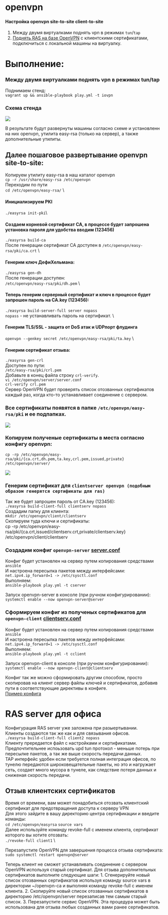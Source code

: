 # openvpn
#### Настройка openvpn site-to-site client-to-site

1. Между двумя виртуалками поднять vpn в режимах `tun`/`tap`
2. [Поднять RAS на базе OpenVPN](https://github.com/vedoff/openvpn/blob/main/README.md#ras-server-%D0%B4%D0%BB%D1%8F-%D0%BE%D1%84%D0%B8%D1%81%D0%B0) с клиентскими сертификатами, подключиться с локальной машины на виртуалку.

# Выполнение:
### Между двумя виртуалками поднять vpn в режимах tun/tap
Поднимаем стенд: \
`vagrant up && ansible-playbook play.yml -t iovpn`
### Схема стенда
![](https://github.com/vedoff/openvpn/blob/main/pict/Screenshot%20from%202022-03-29%2015-18-58.png)

В результате будут развернуты машины согласно схеме и установленн на них openvpn, утилита easy-rsa (только на сервер), а также дополнительные утилиты.

## Далее пошаговое развертывание openvpn site-to-site:
Копируем утилиту easy-rsa в наш каталог openvpn \
`cp -r /usr/share/easy-rsa /etc/openvpn` \
Переходим по пути \
`cd /etc/openvpn/easy-rsa/` \
#### Инициализируем PKI 
`./easyrsa init-pki`\
#### Создаем корневой сертификат CA, в процессе будет запрошена установка пароля для удобства вводим (123456)
`./easyrsa build-ca` \
После генерации сертификат CA доступен в `/etc/openvpn/easy-rsa/pki/ca.crt` \
#### Генерим ключ ДефиХельмана: 
`./easyrsa gen-dh` \
После генерации доступен: \
`/etc/openvpn/easy-rsa/pki/dh.pem` \
#### Теперь генерим серверный сертификат и ключ в процессе будет запрошен пароль на CA.key (123456): 
`./easyrsa build-server-full server nopass` \
`nopass` - не устанавливать пароль на сертификат. \
#### Генерим TLS/SSL - защита от DoS атак и UDPпорт флудинга 
`openvpn --genkey secret /etc/openvpn/easy-rsa/pki/ta.key` \
#### Генерим сертификат отзыва: 
`./easyrsa gen-crl` \
Доступен по пути: \
`/etc/easy-rsa/pki/crl.pem` \
Добавьте в конец файла строку `crl-verify`. \
`vi /etc/openvpn/server/server.conf` \
`crl-verify crl.pem` \
Сервер OpenVPN будет проверять список отозванных сертификатов каждый раз, когда кто-то устанавливает соединение с сервером. 
### Все сертификаты появятся в папкe `/etc/openvpn/easy-rsa/pki` и ее подпапках.
![](https://github.com/vedoff/openvpn/blob/main/pict/Screenshot%20from%202022-03-29%2017-53-24.png)
### Копируем полученые сертификаты в места согласно конфигу openvpn: 
`cp -rp /etc/openvpn/easy-rsa/pki/{ca.crt,dh.pem,ta.key,crl.pem,issued,private} /etc/openvpn/server/` 

![](https://github.com/vedoff/openvpn/blob/main/pict/Screenshot%20from%202022-03-29%2016-40-03.png)

### Генерим сертификат для `clientserver openvpn (подобным образом генерятся сертификаты для ras)` 
Так же будет запрошен пароль от CA.key (123456): \
`./easyrsa build-client-full clientserv nopass` \
Создадим папку для клиента: \
`mkdir /etc/openvpn/client/clientserv` \
Скопируем туда ключи и сертификаты: \
cp -rp /etc/openvpn/easy-rsa/pki/{ca.crt,issued/clientserv.crt,private/clientserv.key} /etc/openvpn/client/clientserv
### Создадим конфиг `openvpn-server` [server.conf](https://github.com/vedoff/openvpn/blob/main/roles/ovpn/templates/server.conf.j2) 
Конфиг будет установлен на сервер путем копирования средствами `ansible` \
И настроена пересылка пакетов между интерфейсами: \
`net.ipv4.ip_forward=1 -> /etc/sysctl.conf` \
Выполняем: \
`ansible-playbook play.yml -t cserver` 

Запуск openvpn-server в консоле (при ручном конфигурировании): \
`systemctl enable --now openvpn-server@server`
### Сформируем конфиг из полученых сертификатов для `openvpn-client` [clientserv.conf](https://github.com/vedoff/openvpn/blob/main/roles/ovpn/templates/clientserv.conf.j2)
Конфиг будет установлен на сервер путем копирования средствами `ansible` \
И настроена пересылка пакетов между интерфейсами: \
`net.ipv4.ip_forward=1 -> /etc/sysctl.conf` \
Выполняем: \
`ansible-playbook play.yml -t cclient` 

Запуск openvpn-client в консоле (при ручном конфигурировании): \
`systemctl enable --now openvpn-client@clientserv`

Конфиг так же можно сформировать другим способом, просто скопировав на клиент сервер файлы ключей и сертификатов, добавив пути в соответствующие директивы в конфиге. \
[Пример конфига](https://github.com/vedoff/openvpn/blob/main/roles/ovpn/files/clientserv.conf.example)

# RAS server для офиса
Конфигурация RAS server уже заложена при разыертывании. \
Клиенты создаются так же как и для связывания офисов. \
`./easyrsa build-client-full client2 nopass` \
Клиенту прередается файл с настройками и сертификатами. \
Предпочтительнее испоьзовать upd tun протокол - меньше потерь при пересылке пакетов, а так же выше скорость передачи данных. \
TAP интерфейс удобен если требуется полная интеграция офисов, по тунелю передаются широковещательные пакеты, но это и нагружает сеть, создает много мусора в тунеле, как следствие потеря данных и сниженая скорость передачи.
## Отзыв клиентских сертификатов
Время от времени, вам может понадобиться отозвать клиентский сертификат для предотвращения доступа к серверу VPN \
Для этого зайдите в вашу директорию центра сертификации и введите команды: \
`cd /etc/openvpn/easyrsa`
`source vars` \
Далее используйте команду revoke-full с именем клиента, сертификат которого вы хотите отозвать: \
`./revoke-full client1` \

Перезапустите OpenVPN для завершения процесса отзыва сертификата:
`sudo systemctl restart openvpn@server`

Теперь клиент не сможет устанавливать соединение с сервером OpenVPN используя старый сертификат.
Для отзыва дополнительных сертификатов выполните следующие шаги:
    1. Сгенерируйте новый список отозванных сертификатов используя команду source vars в директории ~/openvpn-ca и выполняя команду revoke-full с именем клиента.
    2. Скопируйте новый список отозванных сертификатов в директорию /etc/openvpn/server перезаписав тем самым старый список.
    3. Перезапустите сервис OpenVPN.
Эта процедура может быть использована для отзыва любых созданных вами ранее сертификатов.
